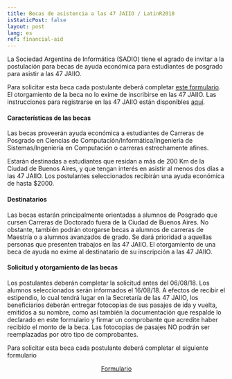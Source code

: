 ```yaml
---
title: Becas de asistencia a las 47 JAIIO / LatinR2018
isStaticPost: false
layout: post
lang: es
ref: financial-aid
---
```


La Sociedad Argentina de Informática (SADIO) tiene el agrado de invitar a la postulación para becas de ayuda económica para estudiantes de posgrado para asistir a las 47 JAIIO.

Para solicitar esta beca cada postulante deberá completar [este formulario](http://www.sadio.org.ar/lists/lt.php?id=Y00KCAsGDgAOBUVVVldKB1MFUFc%3D). El otorgamiento de la beca no lo exime de inscribirse en las 47 JAIIO. Las instrucciones para registrarse en las 47 JAIIO están disponibles [aquí](http://127.0.0.1:4000/registro).

#### Características de las becas

Las becas proveerán ayuda económica a estudiantes de Carreras de Posgrado en Ciencias de Computación/Informática/Ingeniería de Sistemas/Ingeniería en Computación o carreras estrechamente afines.

Estarán destinadas a estudiantes que residan a más de 200 Km de la Ciudad de Buenos Aires, y que tengan interés en asistir al menos dos días a las 47 JAIIO. Los postulantes seleccionados recibirán una ayuda económica de hasta $2000.

#### Destinatarios

Las becas estarán principalmente orientadas a alumnos de Posgrado que cursen Carreras de Doctorado fuera de la Ciudad de Buenos Aires. No obstante, también podrán otorgarse becas a alumnos de carreras de Maestría o a alumnos avanzados de grado. Se dará prioridad a aquellas personas que presenten trabajos en las 47 JAIIO. El otorgamiento de una beca de ayuda no exime al destinatario de su
inscripción a las 47 JAIIO.

#### Solicitud y otorgamiento de las becas

Los postulantes deberán completar la solicitud antes del 06/08/18. Los alumnos seleccionados serán informados el 16/08/18. A efectos de recibir el estipendio, lo cual tendrá lugar en la Secretaría de las 47 JAIIO, los beneficiarios deberán entregar fotocopias de sus pasajes de ida y vuelta, emitidos a su nombre, como así también la documentación que respalde lo declarado en este formulario y firmar un comprobante que acredite haber recibido el monto de la beca. Las fotocopias de pasajes NO podrán ser reemplazadas por otro tipo de comprobantes.

Para solicitar esta beca cada postulante deberá completar el siguiente formulario

<p align = "center">
<a href="http://www.sadio.org.ar/lists/lt.php?id=Y00KCAsGDgAOBUVVVldKB1MFUFc%3D" class="btn btn-primary waves-effect waves-button waves-light waves-float" target="_blank">Formulario</a>
</p>